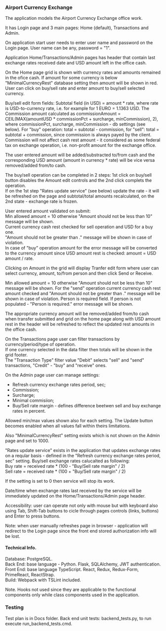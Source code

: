 ### Airport Currency Exchange

The application models the Airport Currency Exchange office work.

It has Login page and 3 main pages: Home (default), Transactions and Admin.

On application start user needs to enter user name and password on the Login page. User name can be any, password = "1".

Application Home/Transactions/Admin pages has header that contain last exchange rates received date and USD amount left in the office cash.

On the Home page grid is shown with currency rates and amounts remained in the ofice cash.
If amount for some currency is below "MinimalCurrencyRest" database setting then amount will be shown in red.
User can click on buy/sell rate and enter amount to buy/sell selected currency.  

Buy/sell edit form fields:
Subtotal field (in USD) = amount * rate, where rate is USD-to-currency rate, i.e. for example for 1 EURO = 1.1363 USD.
The Commission amount calculated as commissionAmount = CEIL(MAX(amountUSD * commissionPct + surcharge, minCommission), 2),  
where commissionPct, surcharge, minCommission - db settings (see below).
For "buy" operation: total = subtotal - commission, for "sell": total = subtotal + commission, since commission is always payed by the client.
Commission will not affect cash rest amount - it considered as some federal tax on exchange operation, i.e. non-profit amount for the exchange office.

The user entered amount will be added/substracted to/from cash and the corresponding USD amount (amount in currency * rate) will be vice versa removed/added from/to cash.  

The buy/sell operation can be completed in 2 steps: 1st click on buy/sell button disables the Amount edit controls and the 2nd click complets the operation.  
If on the 1st step "Rates update service" (see below) update the rate - it will be refreshed on the page and subtotal/total amounts recalculated, on the 2nd state - exchange rate is frozen.  

User entered amount validated on submit:  
Min allowed amount = 10 otherwise "Amount should not be less than 10" message will be shown.  
Current currency cash rest checked for sell operation and USD for a buy one.  
"Amount should not be greater than <amount>." message will be shown in case of violation.  
In case of "buy" operation amount for the error message will be converted to the currency amount since USD amount rest is checked: amount = USD amount / rate.

Clicking on Amount in the grid will display Tranfer edit form where user can select currency, amount, to/from person and then click Send or Receive.  

Min allowed amount = 10 otherwise "Amount should not be less than 10" message will be shown.
For the "send" operation current currency cash rest amount checked and "Amount should not be greater than <amount>." message will be shown in case of violation.
Person is required field. If person is not populated - "Person is required." error message will be shown.

The appropriate currency amount will be removed/added from/to cash when transfer submitted and grid on the home page along with USD amount rest in the header will be 
refreshed to reflect the updated rest amounts in the office cash.

On the Transactions page user can filter transactions by currency/period/type of operation.  
If one currency selected in the data filter then totals will be shown in the grid footer.  
The "Transaction Type" filter value "Debit" selects "sell" and "send" transactions, "Credit" - "buy" and "receive" ones.

On the Admin page user can manage settings:
- Refresh currency exchange rates period, sec;
- Commission;
- Surcharge;
- Minimal commisiion;
- Buy/Sell rate margin - defines difference beetwen sell and buy exchange rates in percent.

Allowed min/max values shown also for each setting. The Update button becomes enabled when all values fall within theirs limitations.

Also "MinimalCurrencyRest" setting exists which is not shown on the Admin page and set to 1000.

"Rates update service" exists in the application that updates exchange rates on a reqular basis - defined in the "Refresh currency exchange rates period, sec" setting. 
Buy/sell exchange rates calucalted as following:  
Buy rate = received rate * (100 - "Buy/Sell rate margin" / 2)  
Sell rate = received rate * (100 + "Buy/Sell rate margin" / 2)

If the setting is set to 0 then service will stop its work.

Date/time when exchange rates last received by the service will be immediately updated on the Home/Transactions/Admin page header.

Accessibility: user can operate not only with mouse but with keyboard also using Tab, Shift-Tab buttons to cicle through pages controls (links, buttons) and Enter to press buttons.

Note: when user manually refreshes page in browser - application will redirect to the Login page since the front end stored authorization info will be lost.


#### Technical Info.

Database: PostgreSQL.  
Back End: base language - Python. Flask, SQLAlchemy, JWT authentication.  
Front End: base language TypeScript. React, Redux, Redux-Form, PrimeReact, ReactStrap.  
Build: Webpack with TSLint included.

Note. Hooks not used since they are applicable to the functional components only while class components used in the application.


### Testing

Test plan is in Docs folder.
Back end unit tests: backend_tests.py, to run execute run_backend_tests.cmd.

